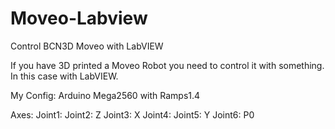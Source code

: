 # Moveo-Labview
Control BCN3D Moveo with LabVIEW

If you have 3D printed a Moveo Robot you need to control it with something.
In this case with LabVIEW. 

My Config:
Arduino Mega2560 with Ramps1.4

Axes:
Joint1: 
Joint2: Z
Joint3: X
Joint4:
Joint5: Y
Joint6: P0
